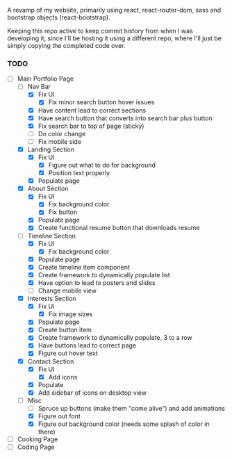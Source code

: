 A revamp of my website, primarily using react, react-router-dom, sass and bootstrap objects (react-bootstrap).

Keeping this repo active to keep commit history from when I was developing it, since I'll be hosting it using a different repo, where I'll just be simply copying the completed code over.

### TODO

-   [ ] Main Portfolio Page
    -   [ ] Nav Bar
        -   [x] Fix UI
            -   [x] Fix minor search button hover issues
        -   [x] Have content lead to correct sections
        -   [x] Have search button that converts into search bar plus button
        -   [x] Fix search bar to top of page (sticky)
        -   [ ] Do color change
        -   [ ] Fix mobile side
    -   [x] Landing Section
        -   [x] Fix UI
            -   [x] Figure out what to do for background
            -   [x] Position text properly
        -   [x] Populate page
    -   [x] About Section
        -   [x] Fix UI
            -   [x] Fix background color
            -   [x] Fix button
        -   [x] Populate page
        -   [x] Create functional resume button that downloads resume
    -   [ ] Timeline Section
        -   [x] Fix UI
            -   [x] Fix background color
        -   [x] Populate page
        -   [x] Create timeline item component
        -   [x] Create framework to dynamically populate list
        -   [x] Have option to lead to posters and slides
        -   [ ] Change mobile view
    -   [x] Interests Section
        -   [x] Fix UI
            -   [x] Fix image sizes
        -   [x] Populate page
        -   [x] Create button item
        -   [x] Create framework to dynamically populate, 3 to a row
        -   [x] Have buttons lead to correct page
        -   [x] Figure out hover text
    -   [x] Contact Section
        -   [x] Fix UI
            -   [x] Add icons
        -   [x] Populate
        -   [x] Add sidebar of icons on desktop view
    -   [ ] Misc
        -   [ ] Spruce up buttons (make them "come alive") and add animations
        -   [x] Figure out font
        -   [x] Figure out background color (needs some splash of color in there)
-   [ ] Cooking Page
-   [ ] Coding Page
